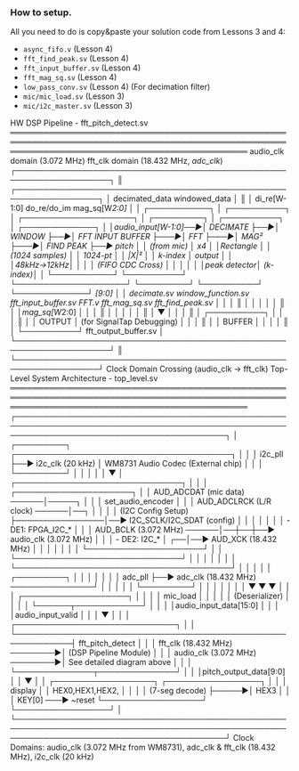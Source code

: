 ### How to setup.

All you need to do is copy&paste your solution code from Lessons 3 and 4:
* `async_fifo.v`           (Lesson 4)
* `fft_find_peak.sv`       (Lesson 4)
* `fft_input_buffer.sv`    (Lesson 4)
* `fft_mag_sq.sv`          (Lesson 4)
* `low_pass_conv.sv`       (Lesson 4) (For decimation filter)
* `mic/mic_load.sv`        (Lesson 3)
* `mic/i2c_master.sv`      (Lesson 3)

HW DSP Pipeline - fft_pitch_detect.sv
═══════════════════════════════════════════════════════════════════════════════════════════════════════════════════════════════════════════════
 audio_clk domain (3.072 MHz)                                                                           fft_clk domain (18.432 MHz, *adc_clk*)
 ┌───────────────────────────────────────────────────────────────────┐ ║ ┌─────────────────────────────────────────────────────────────────┐
 │                           decimated_data    windowed_data         │ ║ │  di_re[W-1:0]  do_re/do_im      mag_sq[W*2:0]                   │
 │                     ┌───────────┐ │ ┌──────────┐ │ ┌────────────────────┐ │  ┌─────────┐ │  ┌──────────┐ │  ┌─────────────┐             │
 │audio_input[W-1:0]──►│ DECIMATE  ├──►│  WINDOW  ├──►│  FFT INPUT BUFFER  ├───►│   FFT   ├───►│   MAG²   ├───►│  FIND PEAK  ├──► pitch    │
 │    (from mic)       │   x4      │   │Rectangle │   │    (1024 samples)  │    │ 1024-pt │    │  |X|²    │    │   k-index   │    output   │
 │                     │48kHz→12kHz│   │          │   │  (FIFO CDC Cross)  │    │         │    │          │    │peak detector│    (k-index)│
 │                     └───────────┘   └──────────┘   └────────────────────┘    └─────────┘    └──────────┘    └─────────────┘    [9:0]    │
 │                     decimate.sv   window_function.sv   fft_input_buffer.sv      FFT.v      fft_mag_sq.sv    fft_find_peak.sv            │
 │                                                                   │ ║ │                          │                                      │
 │                                                                   │ ║ │                          │mag_sq[W*2:0]                         │
 │                                                                   │ ║ │                          │                                      │
 │                                                                   │ ║ │                          ▼                                      │
 │                                                                   │ ║ │                     ┌──────────┐                                │
 │                                                                   │ ║ │                     │  OUTPUT  │ (for SignalTap Debugging)      │
 │                                                                   │ ║ │                     │  BUFFER  │                                │
 │                                                                   │ ║ │                     └──────────┘ fft_output_buffer.sv           │
 └───────────────────────────────────────────────────────────────────┘ ║ └─────────────────────────────────────────────────────────────────┘
                                                       Clock Domain Crossing (audio_clk → fft_clk)
Top-Level System Architecture - top_level.sv
═══════════════════════════════════════════════════════════════════════════════════════════════════════════════════════════════════════════════
┌──────────────────────────────────────────────────────────────────────────────────────────────────────────────────────────────────────────┐
│     ┌─────────┐                                           ┌───────────────────────────────────────┐                                      │
│     │ i2c_pll ├──► i2c_clk (20 kHz)                       │   WM8731 Audio Codec (External chip)  │                                      │
│     └─────────┘         │                                 │                                       │                                      │
│                         ▼                                 │  ┌──────────────────────────────┐     │                                      │
│                    ┌─────────────────────┐                │  │   AUD_ADCDAT  (mic data)     ──────│─────┐                                │
│                    │  set_audio_encoder  │                │  │   AUD_ADCLRCK (L/R clock)    ──────│──┐  │                                │
│                    │  (I2C Config Setup) ├────────────────│──►   I2C_SCLK/I2C_SDAT (config) │     │  │  │                                │
│                    │   - DE1: FPGA_I2C_* │                │  │   AUD_BCLK (3.072 MHz)       ──────│──┼──┼──► audio_clk (3.072 MHz)       │
│                    │   - DE2: I2C_*      │             ┌──│──►   AUD_XCK  (18.432 MHz)      │     │  │  │      │                         │
│                    └─────────────────────┘             │  │  └──────────────────────────────┘     │  │  │      │                         │
│                                                        │  └───────────────────────────────────────┘  │  │      │                         │
│     ┌─────────┐                                        │                                             │  │      │                         │
│     │ adc_pll ├──► adc_clk (18.432 MHz) ───────────────┘                                             │  │      │                         │
│     └─────────┘         │                                                                            │  │      │                         │
│                         │                                                                            ▼  ▼      ▼                         │
│                         │                                                                    ┌───────────────────┐                       │
│                         │                                                                    │     mic_load      │                       │
│                         │                                                                    │  (Deserializer)   │                       │
│                         │                                                                    └──────┬────────────┘                       │
│                         │                                                                           │audio_input_data[15:0]              │
│                         │                                                                           │audio_input_valid                   │
│                         │                                                                           ▼                                    │
│                         │                                                            ┌─────────────────────────────┐                     │
│                         └────────────────────────────────────────────────────────────┤    fft_pitch_detect         │                     │
│                                                        fft_clk (18.432 MHz) ────────►│  (DSP Pipeline Module)      │                     │
│                                                       audio_clk (3.072 MHz) ────────►│  See detailed diagram above │                     │
│                                                                                      └──────────────┬──────────────┘                     │
│                                                                                                     │pitch_output_data[9:0]              │
│                                                                                                     ▼                                    │
│                                                                                            ┌──────────────────┐      ┌─────────────────┐ │
│                                                                                            │     display      │      │ HEX0,HEX1,HEX2, │ │
│                                                                                            │  (7-seg decode)  ├─────►│     HEX3        │ │
│  KEY[0] ───► ~reset                                                                        └──────────────────┘      └─────────────────┘ │
└──────────────────────────────────────────────────────────────────────────────────────────────────────────────────────────────────────────┘
 Clock Domains:  audio_clk (3.072 MHz from WM8731), adc_clk & fft_clk (18.432 MHz), i2c_clk (20 kHz)
